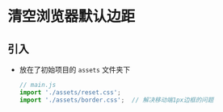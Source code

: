 # 清空浏览器默认边距

## 引入

  - 放在了初始项目的 `assets` 文件夹下

    ```js
    // main.js
    import './assets/reset.css';
    import './assets/border.css';  // 解决移动端1px边框的问题
    ```
